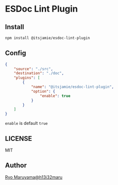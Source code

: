 # ESDoc Lint Plugin
## Install
```bash
npm install @itsjamie/esdoc-lint-plugin
```

## Config
```json
{
    "source": "./src",
    "destination": "./doc",
    "plugins": [
        {
            "name": "@itsjamie/esdoc-lint-plugin", 
            "option": {
                "enable": true
            }
        }
    ]
}
```

`enable` is default `true`

## LICENSE
MIT

## Author
[Ryo Maruyama@h13i32maru](https://github.com/h13i32maru)

